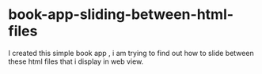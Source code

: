# book-app-sliding-between-html-files
I created this simple book app , i am trying to find out how to slide between these html files that i display in web view.
